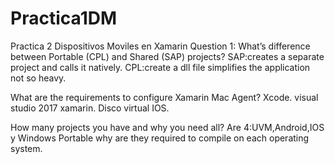 # Practica1DM

Practica 2 Dispositivos Moviles en Xamarin Question 1: What’s difference between Portable (CPL) and Shared (SAP) projects? SAP:creates a separate project and calls it natively. CPL:create a dll file simplifies the application not so heavy.

What are the requirements to configure Xamarin Mac Agent? Xcode. visual studio 2017 xamarin. Disco virtual IOS.

How many projects you have and why you need all? Are 4:UVM,Android,IOS y Windows Portable why are they required to compile on each operating system.
